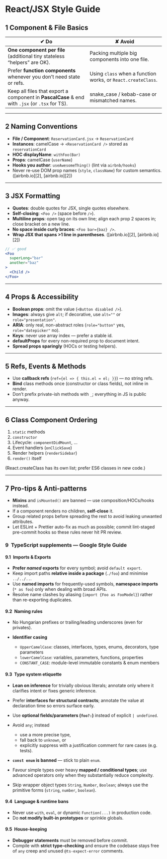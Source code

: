 # React/JSX Style Guide

## 1  Component & File Basics

| ✔ Do                                                                                           | ✘ Avoid                                                                       |
| ---------------------------------------------------------------------------------------------- | ----------------------------------------------------------------------------- |
| **One component per file** (additional tiny stateless “helpers” are OK).                       | Packing multiple big components into one file.               |
| Prefer **function components** whenever you don’t need state or refs.                          | Using `class` when a function works, or `React.createClass`. |
| Keep all files that export a component in **PascalCase** & end with `.jsx` (or `.tsx` for TS). | snake\_case / kebab-case or mismatched names.                |

---

## 2  Naming Conventions

* **File / Component**: `ReservationCard.jsx` → `ReservationCard`
* **Instances**: camelCase → `<ReservationCard />` stored as `reservationCard`
* **HOC displayName**: `withFoo(Bar)`
* **Props**: camelCase (`userName`)
* **Hooks you author**: `useAwesomeThing()` (lint via `airbnb/hooks`)
* Never re-use DOM prop names (`style`, `className`) for custom semantics. ([airbnb.io][2], [airbnb.io][2])

---

## 3  JSX Formatting

* **Quotes**: double quotes for JSX, single quotes elsewhere.
* **Self-closing**: `<Foo />` (space before `/>`).
* **Multiline props**: open tag on its own line; align each prop 2 spaces in; close bracket on a new line.
* **No space inside curly braces**: `<Foo bar={baz} />`.
* **Wrap JSX that spans >1 line in parentheses**. ([airbnb.io][2], [airbnb.io][2])

```jsx
// ✅ good
<Foo
  superLong="bar"
  another="baz"
>
  <Child />
</Foo>
```

---

## 4  Props & Accessibility

* **Boolean props**: omit the value (`<Button disabled />`).
* **Images**: always give `alt`; if decorative, use `alt=""` or `role="presentation"`.
* **ARIA**: only real, non-abstract roles (`role="button"` yes, `role="datepicker"` no).
* **Keys**: never use array index — prefer a stable id.
* **defaultProps** for every non-required prop to document intent.
* **Spread props sparingly** (HOCs or testing helpers).

---

## 5  Refs, Events & Methods

* Use **callback refs** (`ref={el => { this.el = el; }}`) — no string refs.
* **Bind** class methods once (constructor or class fields), not inline in render.
* Don’t prefix private-ish methods with `_`; everything in JS is public anyway.

---

## 6  Class Component Ordering

1. `static` methods
2. `constructor`
3. Lifecycle: `componentDidMount`, …
4. Event handlers (`onClickSave`)
5. Render helpers (`renderSidebar`)
6. `render()` itself

(React.createClass has its own list; prefer ES6 classes in new code.)

---

## 7  Pro-tips & Anti-patterns

* **Mixins** and `isMounted()` are banned — use composition/HOCs/hooks instead.
* If a component renders no children, **self-close** it.
* Group related props before spreading the rest to avoid leaking unwanted attributes.
* Let ESLint + Prettier auto-fix as much as possible; commit lint-staged pre-commit hooks so these rules never hit PR review.

### 9 TypeScript supplements ­— Google Style Guide

#### 9.1 Imports & Exports

* **Prefer *named* exports** for every symbol; avoid `default export`. 
* Keep import paths **relative inside a package** (`./foo`) and minimise `../../..`. 
* Use **named imports** for frequently-used symbols, **namespace imports** (`* as foo`) only when dealing with broad APIs. 
* Resolve name clashes by aliasing (`import {Foo as FooModel}`) rather than re-exporting duplicates. 

#### 9.2 Naming rules

* No Hungarian prefixes or trailing/leading underscores (even for privates). 
* **Identifier casing**

  * `UpperCamelCase`: classes, interfaces, types, enums, decorators, type parameters
  * `lowerCamelCase`: variables, parameters, functions, properties
  * `CONSTANT_CASE`: module-level immutable constants & enum members 

#### 9.3 Type system etiquette

* **Lean on inference** for trivially obvious literals; annotate only where it clarifies intent or fixes generic inference. 
* Prefer **interfaces for structural contracts**; annotate the value at declaration time so errors surface early. 
* Use **optional fields/parameters (`foo?:`)** instead of explicit `| undefined`. 
* Avoid `any`; instead

  * use a more precise type,
  * fall back to `unknown`, or
  * explicitly suppress with a justification comment for rare cases (e.g. tests). 
* **`const enum` is banned** — stick to plain `enum`. 
* Favour simple types over heavy **mapped / conditional types**; use advanced operators only when they substantially reduce complexity. 
* Skip wrapper object types `String`, `Number`, `Boolean`; always use the primitive forms (`string`, `number`, `boolean`). 

#### 9.4 Language & runtime bans

* Never use `with`, `eval`, or dynamic `Function(...)` in production code. 
* Do **not modify built-in prototypes** or sprinkle globals. 

#### 9.5 House-keeping

* **Debugger statements** must be removed before commit. 
* Compile with **strict type-checking** and ensure the codebase stays free of `any` creep and unused `@ts-expect-error` comments.
